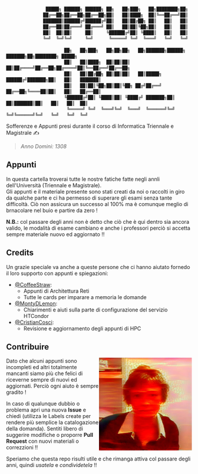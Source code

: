 ```
               █████╗ ██████╗ ██████╗ ██╗   ██╗███╗   ██╗████████╗██╗                            
              ██╔══██╗██╔══██╗██╔══██╗██║   ██║████╗  ██║╚══██╔══╝██║                            
              ███████║██████╔╝██████╔╝██║   ██║██╔██╗ ██║   ██║   ██║                            
              ██╔══██║██╔═══╝ ██╔═══╝ ██║   ██║██║╚██╗██║   ██║   ██║                            
              ██║  ██║██║     ██║     ╚██████╔╝██║ ╚████║   ██║   ██║                            
              ╚═╝  ╚═╝╚═╝     ╚═╝      ╚═════╝ ╚═╝  ╚═══╝   ╚═╝   ╚═╝                            

                      ██╗   ██╗███╗   ██╗██╗██╗   ██╗███████╗██████╗ ███████╗██╗████████╗ █████╗ 
                      ██║   ██║████╗  ██║██║██║   ██║██╔════╝██╔══██╗██╔════╝██║╚══██╔══╝██╔══██╗
                      ██║   ██║██╔██╗ ██║██║██║   ██║█████╗  ██████╔╝███████╗██║   ██║   ███████║
                      ██║   ██║██║╚██╗██║██║╚██╗ ██╔╝██╔══╝  ██╔══██╗╚════██║██║   ██║   ██╔══██║
                      ╚██████╔╝██║ ╚████║██║ ╚████╔╝ ███████╗██║  ██║███████║██║   ██║   ██║  ██║
                       ╚═════╝ ╚═╝  ╚═══╝╚═╝  ╚═══╝  ╚══════╝╚═╝  ╚═╝╚══════╝╚═╝   ╚═╝   ╚═╝  ╚═╝
```

Sofferenze e Appunti presi durante il corso di Informatica Triennale e Magistrale ✍️

 > _Anno Domini: 1308_
 
## Appunti

In questa cartella troverai tutte le nostre fatiche fatte negli annli dell'Università (Triennale e Magistrale).<br>
Gli appunti e il materiale presente sono stati creati da noi o raccolti in giro da qualche parte e ci ha permesso di superare gli esami senza tante difficoltà.
Ciò non assicura un successo al 100% ma è comunque meglio di brnacolare nel buio e partire da zero !


**N.B.:** col passare degli anni non è detto che ciò che è qui dentro sia ancora valido, le modalità di esame cambiano e anche i professori perciò si accetta sempre materiale nuovo ed aggiornato !!

## Credits

Un grazie speciale va anche a queste persone che ci hanno aiutato fornedo il loro supporto con appunti e spiegazioni:

- [@CoffeeStraw](https://github.com/CoffeeStraw):
  - Appunti di Architettura Reti
  - Tutte le cards per imparare a memoria le domande 
- [@MontyDLemon](https://github.com/MontyDLemon):
  - Chiarimenti e aiuti sulla parte di configurazione del servizio HTCondor
- [@CristianCosci](https://github.com/CristianCosci):
  - Revisione e aggiornamento degli appunti di HPC 

## Contribuire

<img align="right" src="https://raw.githubusercontent.com/Typing-Monkeys/MSMC/main/Data/pics/Unipg/apocalyptic_pinotti.png" alt="apocaliptic_pinotti" width="50%" height="50%">

Dato che alcuni appunti sono incompleti ed altri totalmente mancanti siamo più che felici di riceverne sempre di nuovi ed aggiornati. Perciò ogni aiuto è sempre gradito !


In caso di qualunque dubbio o problema apri una nuova **Issue** e chiedi (utilizza le Labels create per rendere più semplice la catalogazione della domanda).
Sentiti libero di suggerire modifiche o proporre **Pull Request** con nuovi materiali o correzzioni !!

Speriamo che questa repo risulti utile e che rimanga attiva col passare degli anni, quindi _usatela_ e _condividetela_ !!


